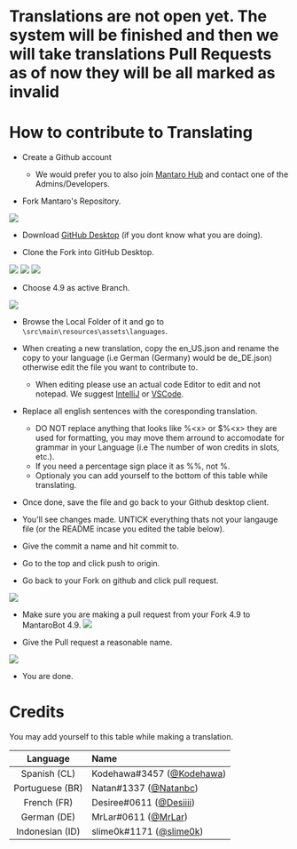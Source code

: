 # Translations are not open yet. The system will be finished and then we will take translations Pull Requests as of now they will be all marked as invalid
# How to contribute to Translating

 - Create a Github account
   - We would prefer you to also join [Mantaro Hub](https://discord.gg/ppKeqqh) and contact one of the Admins/Developers.

 - Fork Mantaro's Repository.

 ![](https://i.imgur.com/Zl7Sr70.png)

 - Download [GitHub Desktop](https://desktop.github.com/) (if you dont know what you are doing).

 - Clone the Fork into GitHub Desktop.

 ![](https://i.imgur.com/jpf8qmo.png)  ![](https://i.imgur.com/KgxBlB2.png) ![](https://i.imgur.com/LPihVzy.png)

 - Choose 4.9 as active Branch.

 ![](https://i.imgur.com/pFqFgh8.png)

 - Browse the Local Folder of it and go to `\src\main\resources\assets\languages`.

 - When creating a new translation, copy the en_US.json and rename the copy to your language (i.e German (Germany) would be de_DE.json) otherwise edit the file you want to contribute to.
    - When editing please use an actual code Editor to edit and not notepad. We suggest [IntelliJ](https://www.jetbrains.com/idea/) or [VSCode](https://code.visualstudio.com/).

 - Replace all english sentences with the coresponding translation.
   - DO NOT replace anything that looks like %\<x> or $%\<x> they are used for formatting, you may move them arround to accomodate for grammar in your Language (i.e The number of won credits in slots, etc.).
   - If you need a percentage sign place it as %%, not %.
   - Optionaly you can add yourself to the bottom of this table while translating.

 - Once done, save the file and go back to your Github desktop client.

 - You'll see changes made. UNTICK everything thats not your langauge file (or the README incase you edited the table below).

 - Give the commit a name and hit commit to.

 - Go to the top and click push to origin.

 - Go back to your Fork on github and click pull request.

 ![](https://i.imgur.com/HROt9B4.png)

 - Make sure you are making a pull request from your Fork 4.9 to MantaroBot 4.9.
![](https://desii.is-a-good-waifu.com/659de7.gif)

 - Give the Pull request a reasonable name.

 ![](https://i.imgur.com/Y7sTIGw.png)

 - You are done.

# Credits
You may add yourself to this table while making a translation.

| Language | Name |
|:--------:|:-----|
| Spanish (CL) | Kodehawa#3457 ([@Kodehawa](https://github.com/Kodehawa)) |
| Portuguese (BR) | Natan#1337 ([@Natanbc](https://github.com/natanbc)) |
| French (FR) | Desiree#0611 ([@Desiiii](https://github.com/Desiiii)) |
| German (DE) | MrLar#0611 ([@MrLar](https://github.com/MrLar)) |
| Indonesian (ID) | slime0k#1171 ([@slime0k](https://github.com/slime0k))

